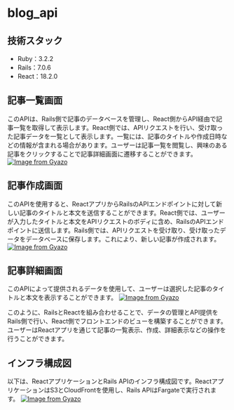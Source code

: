 # blog_api
## 技術スタック
- Ruby：3.2.2
- Rails：7.0.6
- React：18.2.0

## 記事一覧画面
このAPIは、Rails側で記事のデータベースを管理し、React側からAPI経由で記事一覧を取得して表示します。React側では、APIリクエストを行い、受け取った記事データを一覧として表示します。一覧には、記事のタイトルや作成日時などの情報が含まれる場合があります。ユーザーは記事一覧を閲覧し、興味のある記事をクリックすることで記事詳細画面に遷移することができます。
[![Image from Gyazo](https://i.gyazo.com/27ddd11039f3e30c1498b195207ea672.png)](https://gyazo.com/27ddd11039f3e30c1498b195207ea672)

## 記事作成画面
このAPIを使用すると、ReactアプリからRailsのAPIエンドポイントに対して新しい記事のタイトルと本文を送信することができます。React側では、ユーザーが入力したタイトルと本文をAPIリクエストのボディに含め、RailsのAPIエンドポイントに送信します。Rails側では、APIリクエストを受け取り、受け取ったデータをデータベースに保存します。これにより、新しい記事が作成されます。
[![Image from Gyazo](https://i.gyazo.com/3ceb386d68edbe3f7d5b1dff96922bfe.png)](https://gyazo.com/3ceb386d68edbe3f7d5b1dff96922bfe)

## 記事詳細画面
このAPIによって提供されるデータを使用して、ユーザーは選択した記事のタイトルと本文を表示することができます。
[![Image from Gyazo](https://i.gyazo.com/32607c11a3f21d87a09b2e21dbb4c1fb.png)](https://gyazo.com/32607c11a3f21d87a09b2e21dbb4c1fb)

このように、RailsとReactを組み合わせることで、データの管理とAPI提供をRails側で行い、React側でフロントエンドのビューを構築することができます。ユーザーはReactアプリを通じて記事の一覧表示、作成、詳細表示などの操作を行うことができます。

## インフラ構成図
以下は、ReactアプリケーションとRails APIのインフラ構成図です。ReactアプリケーションはS3とCloudFrontを使用し、Rails APIはFargateで実行されます。
[![Image from Gyazo](https://i.gyazo.com/2670d569b7a044561652d2264a2c8042.jpg)](https://gyazo.com/2670d569b7a044561652d2264a2c8042)



